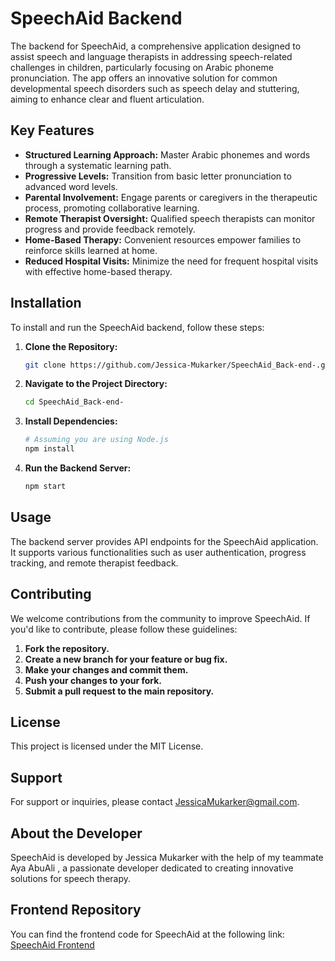 # SpeechAid Backend

The backend for SpeechAid, a comprehensive application designed to assist speech and language therapists in addressing speech-related challenges in children, particularly focusing on Arabic phoneme pronunciation. The app offers an innovative solution for common developmental speech disorders such as speech delay and stuttering, aiming to enhance clear and fluent articulation.

## Key Features

- **Structured Learning Approach:** Master Arabic phonemes and words through a systematic learning path.
- **Progressive Levels:** Transition from basic letter pronunciation to advanced word levels.
- **Parental Involvement:** Engage parents or caregivers in the therapeutic process, promoting collaborative learning.
- **Remote Therapist Oversight:** Qualified speech therapists can monitor progress and provide feedback remotely.
- **Home-Based Therapy:** Convenient resources empower families to reinforce skills learned at home.
- **Reduced Hospital Visits:** Minimize the need for frequent hospital visits with effective home-based therapy.

## Installation

To install and run the SpeechAid backend, follow these steps:

1. **Clone the Repository:**
    ```bash
    git clone https://github.com/Jessica-Mukarker/SpeechAid_Back-end-.git
    ```

2. **Navigate to the Project Directory:**
    ```bash
    cd SpeechAid_Back-end-
    ```

3. **Install Dependencies:**
    ```bash
    # Assuming you are using Node.js
    npm install
    ```

4. **Run the Backend Server:**
    ```bash
    npm start
    ```

## Usage

The backend server provides API endpoints for the SpeechAid application. It supports various functionalities such as user authentication, progress tracking, and remote therapist feedback.

## Contributing

We welcome contributions from the community to improve SpeechAid. If you'd like to contribute, please follow these guidelines:

1. **Fork the repository.**
2. **Create a new branch for your feature or bug fix.**
3. **Make your changes and commit them.**
4. **Push your changes to your fork.**
5. **Submit a pull request to the main repository.**

## License

This project is licensed under the MIT License.

## Support

For support or inquiries, please contact JessicaMukarker@gmail.com.

## About the Developer

SpeechAid is developed by Jessica Mukarker with the help of my teammate Aya AbuAli , a passionate developer dedicated to creating innovative solutions for speech therapy.

## Frontend Repository

You can find the frontend code for SpeechAid at the following link: [SpeechAid Frontend](https://github.com/Jessica-Mukarker/SpeechAid_Front-end-)
